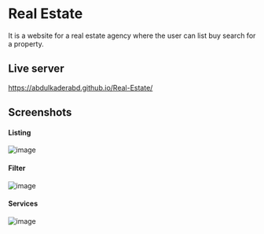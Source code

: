 # Real Estate
It is a website for a real estate agency where the user can list buy search for a property. 

## Live server
https://abdulkaderabd.github.io/Real-Estate/

## Screenshots
#### Listing 
![image](https://github.com/user-attachments/assets/1173a9df-8a52-4efa-b003-c3b2050cf627)

#### Filter
![image](https://github.com/user-attachments/assets/2c2fb9bc-bbd3-4c3a-9778-012e8e8abe4a)

#### Services
![image](https://github.com/user-attachments/assets/f22b75e3-f1d9-433b-aaee-896f93001f1f)


